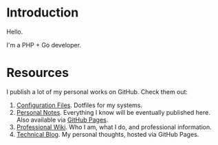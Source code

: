 # Introduction

Hello.

I'm a PHP + Go developer.

# Resources

I publish a lot of my personal works on GitHub. Check them out:

1. [Configuration Files](https://github.com/ganiulis/dotfiles). Dotfiles for my systems.
2. [Personal Notes](https://github.com/ganiulis/personal-notes). Everything I know will be eventually published here. Also available via [GitHub Pages](https://ganiulis.github.io/personal-notes/).
3. [Professional Wiki](https://github.com/ganiulis/ganiulis/wiki). Who I am, what I do, and professional information.
4. [Technical Blog](https://ganiulis.github.io). My personal thoughts, hosted via GitHub Pages.
